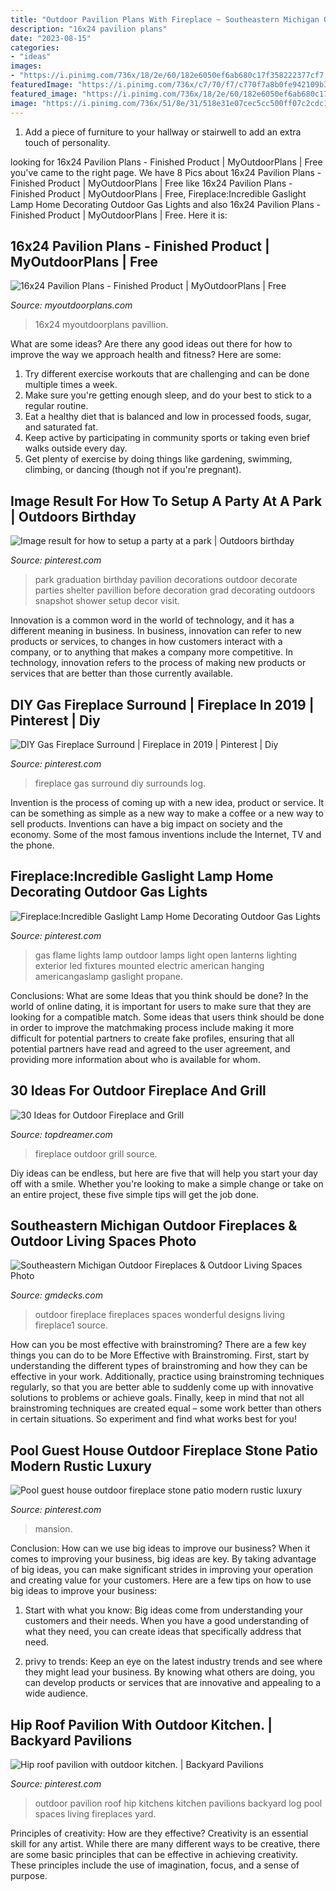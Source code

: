 ```yaml
---
title: "Outdoor Pavilion Plans With Fireplace ~ Southeastern Michigan Outdoor Fireplaces &amp; Outdoor Living Spaces Photo"
description: "16x24 pavilion plans"
date: "2023-08-15"
categories:
- "ideas"
images:
- "https://i.pinimg.com/736x/18/2e/60/182e6050ef6ab680c17f358222377cf7.jpg"
featuredImage: "https://i.pinimg.com/736x/c7/70/f7/c770f7a8b0fe942109b3ccbea36f39b0--a-park-th-birthday.jpg"
featured_image: "https://i.pinimg.com/736x/18/2e/60/182e6050ef6ab680c17f358222377cf7.jpg"
image: "https://i.pinimg.com/736x/51/8e/31/518e31e07cec5cc500ff07c2cdc1aa32.jpg"
---
```



1. Add a piece of furniture to your hallway or stairwell to add an extra touch of personality.

	

		
looking for 16x24 Pavilion Plans - Finished Product | MyOutdoorPlans | Free you've came to the right page. We have 8 Pics about 16x24 Pavilion Plans - Finished Product | MyOutdoorPlans | Free like 16x24 Pavilion Plans - Finished Product | MyOutdoorPlans | Free, Fireplace:Incredible Gaslight Lamp Home Decorating Outdoor Gas Lights and also 16x24 Pavilion Plans - Finished Product | MyOutdoorPlans | Free. Here it is:
		
    
## 16x24 Pavilion Plans - Finished Product | MyOutdoorPlans | Free

<img loading=lazy src="https://myoutdoorplans.com/wp-content/uploads/2019/09/How-to-build-an-outdoor-pavilion-600x450.png" onerror="this.onerror=null;this.src='https://tse4.mm.bing.net/th?id=OIP.95wC_aAi0d5sXxKOh055XgHaFj&amp;pid=15.1';" alt="16x24 Pavilion Plans - Finished Product | MyOutdoorPlans | Free">

_Source: myoutdoorplans.com_

>16x24 myoutdoorplans pavillion. 

	

What are some ideas?
Are there any good ideas out there for how to improve the way we approach health and fitness? Here are some: 
1. Try different exercise workouts that are challenging and can be done multiple times a week. 
2. Make sure you're getting enough sleep, and do your best to stick to a regular routine. 
3. Eat a healthy diet that is balanced and low in processed foods, sugar, and saturated fat. 
4. Keep active by participating in community sports or taking even brief walks outside every day. 
5. Get plenty of exercise by doing things like gardening, swimming, climbing, or dancing (though not if you're pregnant).

    
## Image Result For How To Setup A Party At A Park | Outdoors Birthday

<img loading=lazy src="https://i.pinimg.com/736x/c7/70/f7/c770f7a8b0fe942109b3ccbea36f39b0--a-park-th-birthday.jpg" onerror="this.onerror=null;this.src='https://tse4.mm.bing.net/th?id=OIP.Xg0rTo0jOSDIuSgNAfGk-AHaHa&amp;pid=15.1';" alt="Image result for how to setup a party at a park | Outdoors birthday">

_Source: pinterest.com_

>park graduation birthday pavilion decorations outdoor decorate parties shelter pavillion before decoration grad decorating outdoors snapshot shower setup decor visit. 

	

Innovation is a common word in the world of technology, and it has a different meaning in business. In business, innovation can refer to new products or services, to changes in how customers interact with a company, or to anything that makes a company more competitive. In technology, innovation refers to the process of making new products or services that are better than those currently available.

    
## DIY Gas Fireplace Surround | Fireplace In 2019 | Pinterest | Diy

<img loading=lazy src="https://i.pinimg.com/736x/d5/17/d8/d517d8b2ad77ae16020a7d3a2d7a8745--fireplace-surround-ideas-diy-gas-log-fireplace-ideas.jpg?b=t" onerror="this.onerror=null;this.src='https://tse3.mm.bing.net/th?id=OIP.v3DEE8KtlLs9hFrZ_pSIVgHaLI&amp;pid=15.1';" alt="DIY Gas Fireplace Surround | Fireplace in 2019 | Pinterest | Diy">

_Source: pinterest.com_

>fireplace gas surround diy surrounds log. 

	

Invention is the process of coming up with a new idea, product or service. It can be something as simple as a new way to make a coffee or a new way to sell products. Inventions can have a big impact on society and the economy. Some of the most famous inventions include the Internet, TV and the phone.

    
## Fireplace:Incredible Gaslight Lamp Home Decorating Outdoor Gas Lights

<img loading=lazy src="https://i.pinimg.com/736x/18/2e/60/182e6050ef6ab680c17f358222377cf7.jpg" onerror="this.onerror=null;this.src='https://tse1.mm.bing.net/th?id=OIP.82hlvV7Nk1KcThRClN4ywAHaLI&amp;pid=15.1';" alt="Fireplace:Incredible Gaslight Lamp Home Decorating Outdoor Gas Lights">

_Source: pinterest.com_

>gas flame lights lamp outdoor lamps light open lanterns lighting exterior led fixtures mounted electric american hanging americangaslamp gaslight propane. 

	

Conclusions: What are some Ideas that you think should be done?
In the world of online dating, it is important for users to make sure that they are looking for a compatible match. Some ideas that users think should be done in order to improve the matchmaking process include making it more difficult for potential partners to create fake profiles, ensuring that all potential partners have read and agreed to the user agreement, and providing more information about who is available for whom.

    
## 30 Ideas For Outdoor Fireplace And Grill

<img loading=lazy src="https://topdreamer.com/wp-content/uploads/2013/05/Outdoor-Fireplace-19.jpg" onerror="this.onerror=null;this.src='https://tse4.mm.bing.net/th?id=OIP.pdZt3U-K7wGLYBQe2Zd7mwAAAA&amp;pid=15.1';" alt="30 Ideas for Outdoor Fireplace and Grill">

_Source: topdreamer.com_

>fireplace outdoor grill source. 

	

Diy ideas can be endless, but here are five that will help you start your day off with a smile. Whether you're looking to make a simple change or take on an entire project, these five simple tips will get the job done.

    
## Southeastern Michigan Outdoor Fireplaces &amp; Outdoor Living Spaces Photo

<img loading=lazy src="http://gmdecks.com/photo_gallery/outdoor-spaces-fireplaces/data/images2/outdoor-fireplace1.jpg" onerror="this.onerror=null;this.src='https://tse2.mm.bing.net/th?id=OIP.KOaHIynVHpnDoutFrWp5bAHaKn&amp;pid=15.1';" alt="Southeastern Michigan Outdoor Fireplaces &amp; Outdoor Living Spaces Photo">

_Source: gmdecks.com_

>outdoor fireplace fireplaces spaces wonderful designs living fireplace1 source. 

	

How can you be most effective with brainstroming?
There are a few key things you can do to be More Effective with Brainstroming. First, start by understanding the different types of brainstroming and how they can be effective in your work. Additionally, practice using brainstroming techniques regularly, so that you are better able to suddenly come up with innovative solutions to problems or achieve goals. Finally, keep in mind that not all brainstroming techniques are created equal – some work better than others in certain situations. So experiment and find what works best for you!

    
## Pool Guest House Outdoor Fireplace Stone Patio Modern Rustic Luxury

<img loading=lazy src="https://i.pinimg.com/736x/51/8e/31/518e31e07cec5cc500ff07c2cdc1aa32.jpg" onerror="this.onerror=null;this.src='https://tse4.mm.bing.net/th?id=OIP.kqQVL_Cahm8c1EbAsvMRRwHaD0&amp;pid=15.1';" alt="Pool guest house outdoor fireplace stone patio modern rustic luxury">

_Source: pinterest.com_

>mansion. 

	

Conclusion: How can we use big ideas to improve our business?
When it comes to improving your business, big ideas are key. By taking advantage of big ideas, you can make significant strides in improving your operation and creating value for your customers. Here are a few tips on how to use big ideas to improve your business:
1. Start with what you know: Big ideas come from understanding your customers and their needs. When you have a good understanding of what they need, you can create ideas that specifically address that need.

2. privy to trends: Keep an eye on the latest industry trends and see where they might lead your business. By knowing what others are doing, you can develop products or services that are innovative and appealing to a wide audience.


    
## Hip Roof Pavilion With Outdoor Kitchen. | Backyard Pavilions

<img loading=lazy src="https://s-media-cache-ak0.pinimg.com/736x/85/92/17/859217c6625c245e7de1d6bd1fbe6cfe--outdoor-kitchens-outdoor-spaces.jpg" onerror="this.onerror=null;this.src='https://tse3.mm.bing.net/th?id=OIP.dKR42l8Htxrz0lSql8aV0gHaFg&amp;pid=15.1';" alt="Hip roof pavilion with outdoor kitchen. | Backyard Pavilions">

_Source: pinterest.com_

>outdoor pavilion roof hip kitchens kitchen pavilions backyard log pool spaces living fireplaces yard. 

	

Principles of creativity: How are they effective?
Creativity is an essential skill for any artist. While there are many different ways to be creative, there are some basic principles that can be effective in achieving creativity. These principles include the use of imagination, focus, and a sense of purpose.

